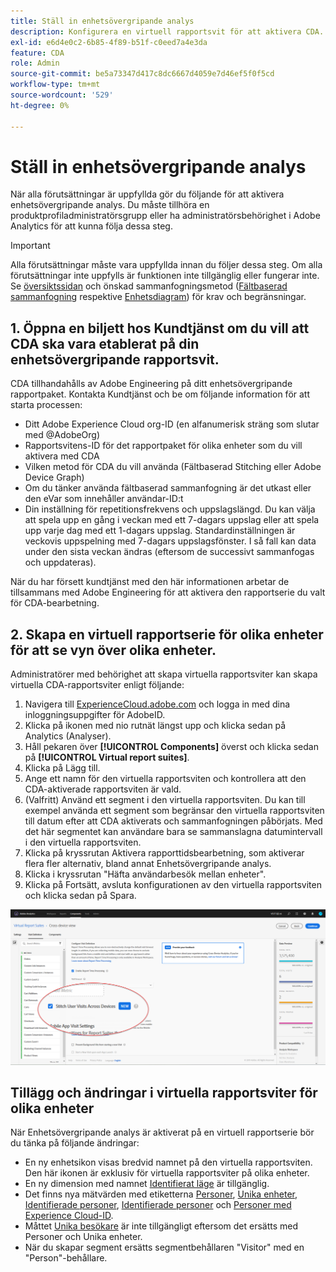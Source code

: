 ```yaml
---
title: Ställ in enhetsövergripande analys
description: Konfigurera en virtuell rapportsvit för att aktivera CDA.
exl-id: e6d4e0c2-6b85-4f89-b51f-c0eed7a4e3da
feature: CDA
role: Admin
source-git-commit: be5a73347d417c8dc6667d4059e7d46ef5f0f5cd
workflow-type: tm+mt
source-wordcount: '529'
ht-degree: 0%

---
```


# Ställ in enhetsövergripande analys

När alla förutsättningar är uppfyllda gör du följande för att aktivera enhetsövergripande analys. Du måste tillhöra en produktprofiladministratörsgrupp eller ha administratörsbehörighet i Adobe Analytics för att kunna följa dessa steg.

>[!IMPORTANT]
>
>Alla förutsättningar måste vara uppfyllda innan du följer dessa steg. Om alla förutsättningar inte uppfylls är funktionen inte tillgänglig eller fungerar inte. Se [översiktssidan](overview.md) och önskad sammanfogningsmetod ([Fältbaserad sammanfogning](field-based-stitching.md) respektive [Enhetsdiagram](device-graph.md)) för krav och begränsningar.

## 1. Öppna en biljett hos Kundtjänst om du vill att CDA ska vara etablerat på din enhetsövergripande rapportsvit.

CDA tillhandahålls av Adobe Engineering på ditt enhetsövergripande rapportpaket. Kontakta Kundtjänst och be om följande information för att starta processen:

* Ditt Adobe Experience Cloud org-ID (en alfanumerisk sträng som slutar med @AdobeOrg)
* Rapportsvitens-ID för det rapportpaket för olika enheter som du vill aktivera med CDA
* Vilken metod för CDA du vill använda (Fältbaserad Stitching eller Adobe Device Graph)
* Om du tänker använda fältbaserad sammanfogning är det utkast eller den eVar som innehåller användar-ID:t
* Din inställning för repetitionsfrekvens och uppslagslängd. Du kan välja att spela upp en gång i veckan med ett 7-dagars uppslag eller att spela upp varje dag med ett 1-dagars uppslag.
Standardinställningen är veckovis uppspelning med 7-dagars uppslagsfönster. I så fall kan data under den sista veckan ändras (eftersom de successivt sammanfogas och uppdateras).

När du har försett kundtjänst med den här informationen arbetar de tillsammans med Adobe Engineering för att aktivera den rapportserie du valt för CDA-bearbetning.

## 2. Skapa en virtuell rapportserie för olika enheter för att se vyn över olika enheter.

Administratörer med behörighet att skapa virtuella rapportsviter kan skapa virtuella CDA-rapportsviter enligt följande:

1. Navigera till [ExperienceCloud.adobe.com](https://experiencecloud.adobe.com) och logga in med dina inloggningsuppgifter för AdobeID.
2. Klicka på ikonen med nio rutnät längst upp och klicka sedan på Analytics (Analyser).
3. Håll pekaren över **[!UICONTROL Components]** överst och klicka sedan på **[!UICONTROL Virtual report suites]**.
4. Klicka på Lägg till.
5. Ange ett namn för den virtuella rapportsviten och kontrollera att den CDA-aktiverade rapportsviten är vald.
6. (Valfritt) Använd ett segment i den virtuella rapportsviten. Du kan till exempel använda ett segment som begränsar den virtuella rapportsviten till datum efter att CDA aktiverats och sammanfogningen påbörjats. Med det här segmentet kan användare bara se sammanslagna datumintervall i den virtuella rapportsviten.
7. Klicka på kryssrutan Aktivera rapporttidsbearbetning, som aktiverar flera fler alternativ, bland annat Enhetsövergripande analys.
8. Klicka i kryssrutan &quot;Häfta användarbesök mellan enheter&quot;.
9. Klicka på Fortsätt, avsluta konfigurationen av den virtuella rapportsviten och klicka sedan på Spara.

![CDA-kryssruta](assets/cda-checkbox.png)

## Tillägg och ändringar i virtuella rapportsviter för olika enheter

När Enhetsövergripande analys är aktiverat på en virtuell rapportserie bör du tänka på följande ändringar:

* En ny enhetsikon visas bredvid namnet på den virtuella rapportsviten. Den här ikonen är exklusiv för virtuella rapportsviter på olika enheter.
* En ny dimension med namnet [Identifierat läge](../dimensions/identified-state.md) är tillgänglig.
* Det finns nya mätvärden med etiketterna [Personer](../metrics/people.md), [Unika enheter](../metrics/unique-devices.md), [Identifierade personer](../metrics/identified-people.md), [Identifierade personer](../metrics/unidentified-people.md) och [Personer med Experience Cloud-ID](../metrics/people-with-exp-cloud-id.md).
* Måttet [Unika besökare](../metrics/unique-visitors.md) är inte tillgängligt eftersom det ersätts med Personer och Unika enheter.
* När du skapar segment ersätts segmentbehållaren &quot;Visitor&quot; med en &quot;Person&quot;-behållare.
